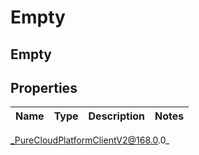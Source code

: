 # Empty

## Empty

## Properties

|Name | Type | Description | Notes|
|------------ | ------------- | ------------- | -------------|



_PureCloudPlatformClientV2@168.0.0_
